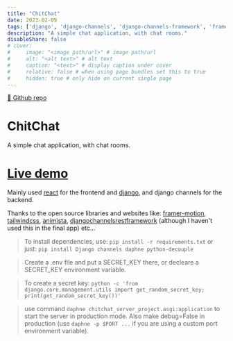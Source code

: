 ```yaml
---
title: "ChitChat"
date: 2023-02-09
tags: ['django', 'django-channels', 'django-channels-framework', 'framer-motion', 'python', 'react', 'reactjs', 'tailwindcss']
description: "A simple chat application, with chat rooms."
disableShare: false
# cover:
#     image: "<image path/url>" # image path/url
#     alt: "<alt text>" # alt text
#     caption: "<text>" # display caption under cover
#     relative: false # when using page bundles set this to true
#     hidden: true # only hide on current single page
---
```


[🔗 Github repo](https://github.com/dev-abir/ChitChat)
# ChitChat
A simple chat application, with chat rooms.

# **[Live demo](https://chitchat-client.onrender.com/)**

Mainly used [react](https://reactjs.org/) for the frontend and [django](https://www.djangoproject.com/), and django channels for the backend.

Thanks to the open source libraries and websites like: [framer-motion](https://www.framer.com/motion/), [tailwindcss](https://tailwindcss.com/),
[animista](https://animista.net/),
[djangochannelsrestframework](https://github.com/hishnash/djangochannelsrestframework) (although I haven't used this in the final app) etc...

> To install dependencies, use: `pip install -r requirements.txt` or just: `pip install Django channels daphne python-decouple`

> Create a .env file and put a SECRET_KEY there, or decleare a SECRET_KEY environment variable.

> To create a secret key: `python -c 'from django.core.management.utils import get_random_secret_key; print(get_random_secret_key())'`

> use command `daphne chitchat_server_project.asgi:application` to start the server in production mode. Also make debug=False in production (use `daphne -p $PORT ...` if you are using a custom port environment variable).

